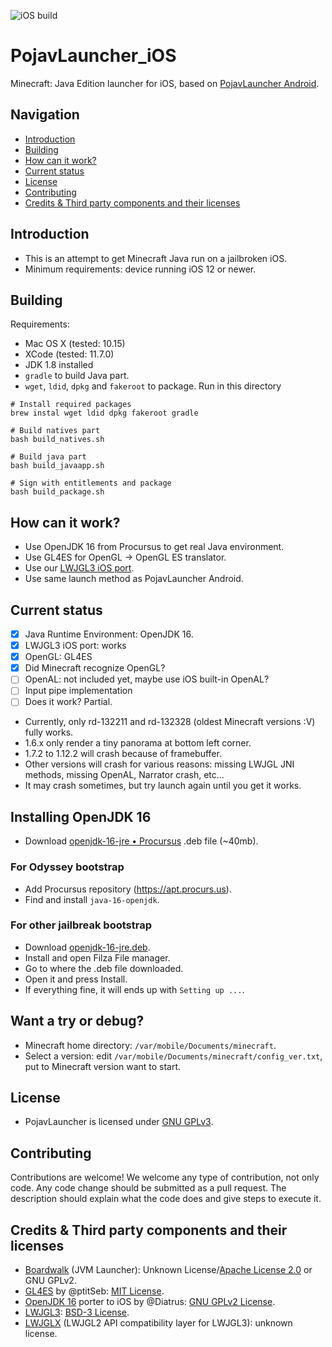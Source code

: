 ![iOS build](https://github.com/PojavLauncherTeam/PojavLauncher_iOS/workflows/iOS%20build/badge.svg)

# PojavLauncher_iOS
Minecraft: Java Edition launcher for iOS, based on [PojavLauncher Android](https://github.com/PojavLauncherTeam/PojavLauncher).

## Navigation
- [Introduction](#introduction)
- [Building](#building)
- [How can it work?](#How-can-it-work?)
- [Current status](#current-status)
- [License](#license)
- [Contributing](#contributing)
- [Credits & Third party components and their licenses](#credits--third-party-components-and-their-licenses)

## Introduction
- This is an attempt to get Minecraft Java run on a jailbroken iOS.
- Minimum requirements: device running iOS 12 or newer.

## Building
Requirements:
- Mac OS X (tested: 10.15)
- XCode (tested: 11.7.0)
- JDK 1.8 installed
- `gradle` to build Java part.
- `wget`, `ldid`, `dpkg` and `fakeroot` to package.
Run in this directory
```
# Install required packages
brew instal wget ldid dpkg fakeroot gradle

# Build natives part
bash build_natives.sh

# Build java part
bash build_javaapp.sh

# Sign with entitlements and package
bash build_package.sh
```

## How can it work?
- Use OpenJDK 16 from Procursus to get real Java environment.
- Use GL4ES for OpenGL -> OpenGL ES translator.
- Use our [LWJGL3 iOS port](https://github.com/PojavLauncherTeam/lwjgl3).
- Use same launch method as PojavLauncher Android.

## Current status
- [x] Java Runtime Environment: OpenJDK 16.
- [x] LWJGL3 iOS port: works
- [x] OpenGL: GL4ES
- [x] Did Minecraft recognize OpenGL?
- [ ] OpenAL: not included yet, maybe use iOS built-in OpenAL?
- [ ] Input pipe implementation
- [ ] Does it work? Partial.
- Currently, only rd-132211 and rd-132328 (oldest Minecraft versions :V) fully works.
- 1.6.x only render a tiny panorama at bottom left corner.
- 1.7.2 to 1.12.2 will crash because of framebuffer.
- Other versions will crash for various reasons: missing LWJGL JNI methods, missing OpenAL, Narrator crash, etc...
- It may crash sometimes, but try launch again until you get it works.

## Installing OpenJDK 16
- Download [openjdk-16-jre • Procursus](https://www.ios-repo-updates.com/repository/procursus/package/openjdk-16-jre) .deb file (~40mb).

### For Odyssey bootstrap
- Add Procursus repository (https://apt.procurs.us).
- Find and install `java-16-openjdk`.

### For other jailbreak bootstrap
- Download [openjdk-16-jre.deb](https://github.com/PojavLauncherTeam/PojavLauncher_iOS/releases/download/v16-openjdk/openjdk-16-jre_16.0.0_iphoneos-arm.deb).
- Install and open Filza File manager.
- Go to where the .deb file downloaded.
- Open it and press Install.
- If everything fine, it will ends up with `Setting up ...`.

## Want a try or debug?
- Minecraft home directory: `/var/mobile/Documents/minecraft`.
- Select a version: edit `/var/mobile/Documents/minecraft/config_ver.txt`, put to Minecraft version want to start.


## License
- PojavLauncher is licensed under [GNU GPLv3](https://github.com/khanhduytran0/PojavLauncher_iOS/blob/master/LICENSE).

## Contributing
Contributions are welcome! We welcome any type of contribution, not only code. Any code change should be submitted as a pull request. The description should explain what the code does and give steps to execute it.

## Credits & Third party components and their licenses
- [Boardwalk](https://github.com/zhuowei/Boardwalk) (JVM Launcher): Unknown License/[Apache License 2.0](https://github.com/zhuowei/Boardwalk/blob/master/LICENSE) or GNU GPLv2.
- [GL4ES](https://github.com/ptitSeb/gl4es) by @ptitSeb: [MIT License](https://github.com/ptitSeb/gl4es/blob/master/LICENSE).<br>
- [OpenJDK 16](https://www.ios-repo-updates.com/repository/procursus/package/openjdk-16-jre) porter to iOS by @Diatrus: [GNU GPLv2 License](https://openjdk.java.net/legal/gplv2+ce.html).<br>
- [LWJGL3](https://github.com/PojavLauncherTeam/lwjgl3): [BSD-3 License](https://github.com/LWJGL/lwjgl3/blob/master/LICENSE.md).
- [LWJGLX](https://github.com/PojavLauncherTeam/lwjglx) (LWJGL2 API compatibility layer for LWJGL3): unknown license.<br>
